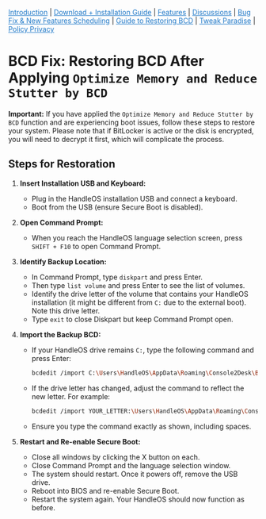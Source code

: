 <a href="README.md" style="color: #2079C8;">Introduction</a> | <a href="installation_guide.md" style="color: #2079C8;">Download + Installation Guide</a> | <a href="features.md" style="color: #2079C8;">Features</a> | <a href="https://github.com/Special-Niewbie/HandleOS/discussions" style="color: #2079C8;">Discussions</a> | <a href="BugFix_and_NewFeatures.md" style="color: #2079C8;">Bug Fix & New Features Scheduling</a> | <a href="BCDFix.md" style="color: #2079C8;">Guide to Restoring BCD</a> | <a href="TP.md" style="color: #2079C8;">Tweak Paradise</a> | <a href="PrivacyPolicy.md" style="color: #2079C8;">Policy Privacy</a>



# BCD Fix: Restoring BCD After Applying `Optimize Memory and Reduce Stutter by BCD`

**Important:** If you have applied the `Optimize Memory and Reduce Stutter by BCD` function and are experiencing boot issues, follow these steps to restore your system. Please note that if BitLocker is active or the disk is encrypted, you will need to decrypt it first, which will complicate the process.

## Steps for Restoration

1. **Insert Installation USB and Keyboard:**
   - Plug in the HandleOS installation USB and connect a keyboard.
   - Boot from the USB (ensure Secure Boot is disabled).

2. **Open Command Prompt:**
   - When you reach the HandleOS language selection screen, press `SHIFT + F10` to open Command Prompt.

3. **Identify Backup Location:**
   - In Command Prompt, type `diskpart` and press Enter.
   - Then type `list volume` and press Enter to see the list of volumes.
   - Identify the drive letter of the volume that contains your HandleOS installation (it might be different from `C:` due to the external boot). Note this drive letter.
   - Type `exit` to close Diskpart but keep Command Prompt open.

4. **Import the Backup BCD:**
   - If your HandleOS drive remains `C:`, type the following command and press Enter:
     ```bash
     bcdedit /import C:\Users\HandleOS\AppData\Roaming\Console2Desk\BackupBCD\bcdbackup.bin
     ```
   - If the drive letter has changed, adjust the command to reflect the new letter. For example:
     ```bash
     bcdedit /import YOUR_LETTER:\Users\HandleOS\AppData\Roaming\Console2Desk\BackupBCD\bcdbackup.bin
     ```
   - Ensure you type the command exactly as shown, including spaces.

5. **Restart and Re-enable Secure Boot:**
   - Close all windows by clicking the X button on each.
   - Close Command Prompt and the language selection window.
   - The system should restart. Once it powers off, remove the USB drive.
   - Reboot into BIOS and re-enable Secure Boot.
   - Restart the system again. Your HandleOS should now function as before.
